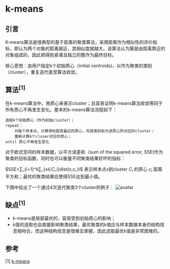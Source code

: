 # k-means
## 引言
K-means算法是很典型的基于距离的聚类算法，采用距离作为相似性的评价指标，即认为两个对象的距离越近，其相似度就越大。该算法认为簇是由距离靠近的对象组成的，因此把得到紧凑且独立的簇作为最终目标。

核心思想：由用户指定k个初始质心（initial centroids)，以作为聚类的类别（cluster），重复迭代直至算法收敛。

## 算法<sup>[1]
在k-means算法中，用质心来表示cluster；且容易证明k-means算法收敛等同于所有质心不再发生变化。基本的k-means算法流程如下：

```
选取k个初始质心（作为初始cluster）；
repeat：
    对每个样本点，计算得到距其最近的质心，将其类别标为该质心所对应的cluster；
    重新计算k个cluser对应的质心；
until 质心不再发生变化
```
对于欧式空间的样本数据，以平方误差和（sum of the squared error, SSE)作为聚类的目标函数，同时也可以衡量不同聚类结果好坏的指标：

$SSE=∑_{i=1}^k∑_{x∈C_i}dist(x,c_i)$
表示样本点$x$到cluster $C_i$ 的质心 $c_i$ 距离平方和；最优的聚类结果应使得SSE达到最小值。

下图中给出了一个通过4次迭代聚类3个cluster的例子：
![avatar](https://images2015.cnblogs.com/blog/399159/201601/399159-20160131182028552-1529699913.png)

## 缺点<sup>[1]
- k-means是局部最优的，容易受到初始质心的影响；
- k值的选取也会直接影响聚类结果，最优聚类的k值应与样本数据本身的结构信息相吻合，而这种结构信息是很难去掌握，因此选取最优k值是非常困难的。

## 参考
[1] [k-means](http://www.cnblogs.com/en-heng/p/5173704.html)<br/>
